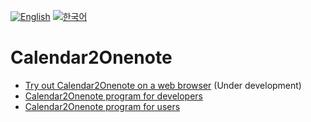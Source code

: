 [![English](https://img.shields.io/badge/lang-English-blue.svg)](https://github.com/juho-creator/Calendar2Onenote/blob/main/README.md)
[![한국어](https://img.shields.io/badge/lang-한국어-red.svg)](https://github.com/juho-creator/Calendar2Onenote/blob/main/README.KR.md)

# Calendar2Onenote
- [Try out Calendar2Onenote on a web browser](https://github.com/juho-creator/Calendar2Onenote/blob/main/README.web.md) (Under development)
- [Calendar2Onenote program for developers](https://github.com/juho-creator/Calendar2Onenote/blob/main/README.exe.md) 
- [Calendar2Onenote program for users](https://github.com/juho-creator/Calendar2Onenote/tree/main/README.userfriendly_program.md)
